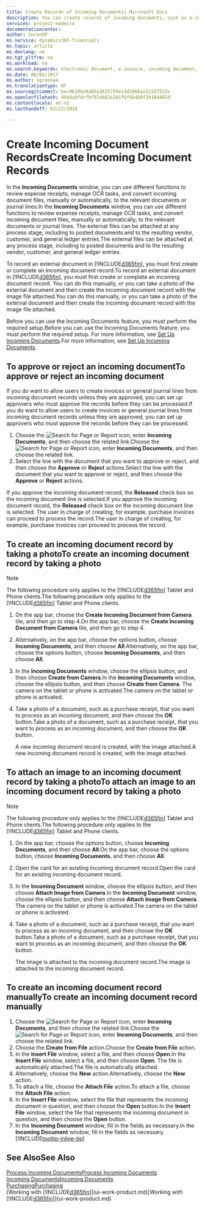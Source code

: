 ```yaml
---
title: Create Records of Incoming Documents| Microsoft Docs
description: You can create records of incoming documents, such as e-invoices, and manage OCR tasks, eCommerce, and document exchange.
services: project-madeira
documentationcenter: 
author: SorenGP
ms.service: dynamics365-financials
ms.topic: article
ms.devlang: na
ms.tgt_pltfrm: na
ms.workload: na
ms.search.keywords: electronic document, e-invoice, incoming document, OCR, ecommerce, document exchange, import invoice
ms.date: 06/02/2017
ms.author: sgroespe
ms.translationtype: HT
ms.sourcegitcommit: bec0619be0a65e3625759e13d2866ac615d7513c
ms.openlocfilehash: 444dabfdcfbf91eb81e281f6f6b4b9f3b184462d
ms.contentlocale: en-nz
ms.lasthandoff: 03/22/2018

---
```

# <a name="create-incoming-document-records"></a><span data-ttu-id="f33c8-103">Create Incoming Document Records</span><span class="sxs-lookup"><span data-stu-id="f33c8-103">Create Incoming Document Records</span></span>
<span data-ttu-id="f33c8-104">In the **Incoming Documents** window, you can use different functions to review expense receipts, manage OCR tasks, and convert incoming document files, manually or automatically, to the relevant documents or journal lines.</span><span class="sxs-lookup"><span data-stu-id="f33c8-104">In the **Incoming Documents** window, you can use different functions to review expense receipts, manage OCR tasks, and convert incoming document files, manually or automatically, to the relevant documents or journal lines.</span></span> <span data-ttu-id="f33c8-105">The external files can be attached at any process stage, including to posted documents and to the resulting vendor, customer, and general ledger entries.</span><span class="sxs-lookup"><span data-stu-id="f33c8-105">The external files can be attached at any process stage, including to posted documents and to the resulting vendor, customer, and general ledger entries.</span></span>

<span data-ttu-id="f33c8-106">To record an external document in [!INCLUDE[d365fin](includes/d365fin_md.md)], you must first create or complete an incoming document record.</span><span class="sxs-lookup"><span data-stu-id="f33c8-106">To record an external document in [!INCLUDE[d365fin](includes/d365fin_md.md)], you must first create or complete an incoming document record.</span></span> <span data-ttu-id="f33c8-107">You can do this manually, or you can take a photo of the external document and then create the incoming document record with the image file attached.</span><span class="sxs-lookup"><span data-stu-id="f33c8-107">You can do this manually, or you can take a photo of the external document and then create the incoming document record with the image file attached.</span></span>

<span data-ttu-id="f33c8-108">Before you can use the Incoming Documents feature, you must perform the required setup.</span><span class="sxs-lookup"><span data-stu-id="f33c8-108">Before you can use the Incoming Documents feature, you must perform the required setup.</span></span> <span data-ttu-id="f33c8-109">For more information, see [Set Up Incoming Documents](across-how-setup-income-documents.md).</span><span class="sxs-lookup"><span data-stu-id="f33c8-109">For more information, see [Set Up Incoming Documents](across-how-setup-income-documents.md).</span></span>

## <a name="to-approve-or-reject-an-incoming-document"></a><span data-ttu-id="f33c8-110">To approve or reject an incoming document</span><span class="sxs-lookup"><span data-stu-id="f33c8-110">To approve or reject an incoming document</span></span>
<span data-ttu-id="f33c8-111">If you do want to allow users to create invoices or general journal lines from incoming document records unless they are approved, you can set up approvers who must approve the records before they can be processed.</span><span class="sxs-lookup"><span data-stu-id="f33c8-111">If you do want to allow users to create invoices or general journal lines from incoming document records unless they are approved, you can set up approvers who must approve the records before they can be processed.</span></span>

1. <span data-ttu-id="f33c8-112">Choose the ![Search for Page or Report](media/ui-search/search_small.png "Search for Page or Report icon") icon, enter **Incoming Documents**, and then choose the related link.</span><span class="sxs-lookup"><span data-stu-id="f33c8-112">Choose the ![Search for Page or Report](media/ui-search/search_small.png "Search for Page or Report icon") icon, enter **Incoming Documents**, and then choose the related link.</span></span>
2. <span data-ttu-id="f33c8-113">Select the line with the document that you want to approve or reject, and then choose the **Approve** or **Reject** actions.</span><span class="sxs-lookup"><span data-stu-id="f33c8-113">Select the line with the document that you want to approve or reject, and then choose the **Approve** or **Reject** actions.</span></span>

<span data-ttu-id="f33c8-114">If you approve the incoming document record, the **Released** check box on the incoming document line is selected.</span><span class="sxs-lookup"><span data-stu-id="f33c8-114">If you approve the incoming document record, the **Released** check box on the incoming document line is selected.</span></span> <span data-ttu-id="f33c8-115">The user in charge of creating, for example, purchase invoices can proceed to process the record.</span><span class="sxs-lookup"><span data-stu-id="f33c8-115">The user in charge of creating, for example, purchase invoices can proceed to process the record.</span></span>

## <a name="to-create-an-incoming-document-record-by-taking-a-photo"></a><span data-ttu-id="f33c8-116">To create an incoming document record by taking a photo</span><span class="sxs-lookup"><span data-stu-id="f33c8-116">To create an incoming document record by taking a photo</span></span>
> [!NOTE]  
>   <span data-ttu-id="f33c8-117">The following procedure only applies to the [!INCLUDE[d365fin](includes/d365fin_md.md)] Tablet and Phone clients.</span><span class="sxs-lookup"><span data-stu-id="f33c8-117">The following procedure only applies to the [!INCLUDE[d365fin](includes/d365fin_md.md)] Tablet and Phone clients.</span></span>

1. <span data-ttu-id="f33c8-118">On the app bar, choose the **Create Incoming Document from Camera** tile, and then go to step 4.</span><span class="sxs-lookup"><span data-stu-id="f33c8-118">On the app bar, choose the **Create Incoming Document from Camera** tile, and then go to step 4.</span></span>
2. <span data-ttu-id="f33c8-119">Alternatively, on the app bar, choose the options button, choose **Incoming Documents**, and then choose **All**.</span><span class="sxs-lookup"><span data-stu-id="f33c8-119">Alternatively, on the app bar, choose the options button, choose **Incoming Documents**, and then choose **All**.</span></span>
3. <span data-ttu-id="f33c8-120">In the **Incoming Documents** window, choose the ellipsis button, and then choose **Create from Camera**.</span><span class="sxs-lookup"><span data-stu-id="f33c8-120">In the **Incoming Documents** window, choose the ellipsis button, and then choose **Create from Camera**.</span></span> <span data-ttu-id="f33c8-121">The camera on the tablet or phone is activated.</span><span class="sxs-lookup"><span data-stu-id="f33c8-121">The camera on the tablet or phone is activated.</span></span>
4. <span data-ttu-id="f33c8-122">Take a photo of a document, such as a purchase receipt, that you want to process as an incoming document, and then choose the **OK** button.</span><span class="sxs-lookup"><span data-stu-id="f33c8-122">Take a photo of a document, such as a purchase receipt, that you want to process as an incoming document, and then choose the **OK** button.</span></span>

    <span data-ttu-id="f33c8-123">A new incoming document record is created, with the image attached.</span><span class="sxs-lookup"><span data-stu-id="f33c8-123">A new incoming document record is created, with the image attached.</span></span>

## <a name="to-attach-an-image-to-an-incoming-document-record-by-taking-a-photo"></a><span data-ttu-id="f33c8-124">To attach an image to an incoming document record by taking a photo</span><span class="sxs-lookup"><span data-stu-id="f33c8-124">To attach an image to an incoming document record by taking a photo</span></span>
> [!NOTE]  
>   <span data-ttu-id="f33c8-125">The following procedure only applies to the [!INCLUDE[d365fin](includes/d365fin_md.md)] Tablet and Phone clients.</span><span class="sxs-lookup"><span data-stu-id="f33c8-125">The following procedure only applies to the [!INCLUDE[d365fin](includes/d365fin_md.md)] Tablet and Phone clients.</span></span>

1. <span data-ttu-id="f33c8-126">On the app bar, choose the options button, choose **Incoming Documents**, and then choose **All**.</span><span class="sxs-lookup"><span data-stu-id="f33c8-126">On the app bar, choose the options button, choose **Incoming Documents**, and then choose **All**.</span></span>
2. <span data-ttu-id="f33c8-127">Open the card for an existing incoming document record.</span><span class="sxs-lookup"><span data-stu-id="f33c8-127">Open the card for an existing incoming document record.</span></span>
3. <span data-ttu-id="f33c8-128">In the **Incoming Document** window, choose the ellipsis button, and then choose **Attach Image from Camera**.</span><span class="sxs-lookup"><span data-stu-id="f33c8-128">In the **Incoming Document** window, choose the ellipsis button, and then choose **Attach Image from Camera**.</span></span> <span data-ttu-id="f33c8-129">The camera on the tablet or phone is activated.</span><span class="sxs-lookup"><span data-stu-id="f33c8-129">The camera on the tablet or phone is activated.</span></span>
4. <span data-ttu-id="f33c8-130">Take a photo of a document, such as a purchase receipt, that you want to process as an incoming document, and then choose the **OK** button.</span><span class="sxs-lookup"><span data-stu-id="f33c8-130">Take a photo of a document, such as a purchase receipt, that you want to process as an incoming document, and then choose the **OK** button.</span></span>

    <span data-ttu-id="f33c8-131">The image is attached to the incoming document record.</span><span class="sxs-lookup"><span data-stu-id="f33c8-131">The image is attached to the incoming document record.</span></span>

## <a name="to-create-an-incoming-document-record-manually"></a><span data-ttu-id="f33c8-132">To create an incoming document record manually</span><span class="sxs-lookup"><span data-stu-id="f33c8-132">To create an incoming document record manually</span></span>
1. <span data-ttu-id="f33c8-133">Choose the ![Search for Page or Report](media/ui-search/search_small.png "Search for Page or Report icon") icon, enter **Incoming Documents**, and then choose the related link.</span><span class="sxs-lookup"><span data-stu-id="f33c8-133">Choose the ![Search for Page or Report](media/ui-search/search_small.png "Search for Page or Report icon") icon, enter **Incoming Documents**, and then choose the related link.</span></span>
2. <span data-ttu-id="f33c8-134">Choose the **Create from File** action.</span><span class="sxs-lookup"><span data-stu-id="f33c8-134">Choose the **Create from File** action.</span></span>  
3. <span data-ttu-id="f33c8-135">In the **Insert File** window, select a file, and then choose **Open**.</span><span class="sxs-lookup"><span data-stu-id="f33c8-135">In the **Insert File** window, select a file, and then choose **Open**.</span></span> <span data-ttu-id="f33c8-136">The file is automatically attached.</span><span class="sxs-lookup"><span data-stu-id="f33c8-136">The file is automatically attached.</span></span>
4. <span data-ttu-id="f33c8-137">Alternatively, choose the **New** action.</span><span class="sxs-lookup"><span data-stu-id="f33c8-137">Alternatively, choose the **New** action.</span></span>
5. <span data-ttu-id="f33c8-138">To attach a file, choose the **Attach File** action.</span><span class="sxs-lookup"><span data-stu-id="f33c8-138">To attach a file, choose the **Attach File** action.</span></span>
6. <span data-ttu-id="f33c8-139">In the **Insert File** window, select the file that represents the incoming document in question, and then choose the **Open** button.</span><span class="sxs-lookup"><span data-stu-id="f33c8-139">In the **Insert File** window, select the file that represents the incoming document in question, and then choose the **Open** button.</span></span>
7. <span data-ttu-id="f33c8-140">In the **Incoming Document** window, fill in the fields as necessary.</span><span class="sxs-lookup"><span data-stu-id="f33c8-140">In the **Incoming Document** window, fill in the fields as necessary.</span></span> [!INCLUDE[tooltip-inline-tip](includes/tooltip-inline-tip_md.md)]

## <a name="see-also"></a><span data-ttu-id="f33c8-141">See Also</span><span class="sxs-lookup"><span data-stu-id="f33c8-141">See Also</span></span>
[<span data-ttu-id="f33c8-142">Process Incoming Documents</span><span class="sxs-lookup"><span data-stu-id="f33c8-142">Process Incoming Documents</span></span>](across-process-income-documents.md)  
[<span data-ttu-id="f33c8-143">Incoming Documents</span><span class="sxs-lookup"><span data-stu-id="f33c8-143">Incoming Documents</span></span>](across-income-documents.md)  
[<span data-ttu-id="f33c8-144">Purchasing</span><span class="sxs-lookup"><span data-stu-id="f33c8-144">Purchasing</span></span>](purchasing-manage-purchasing.md)  
<span data-ttu-id="f33c8-145">[Working with [!INCLUDE[d365fin](includes/d365fin_md.md)]](ui-work-product.md)</span><span class="sxs-lookup"><span data-stu-id="f33c8-145">[Working with [!INCLUDE[d365fin](includes/d365fin_md.md)]](ui-work-product.md)</span></span>

